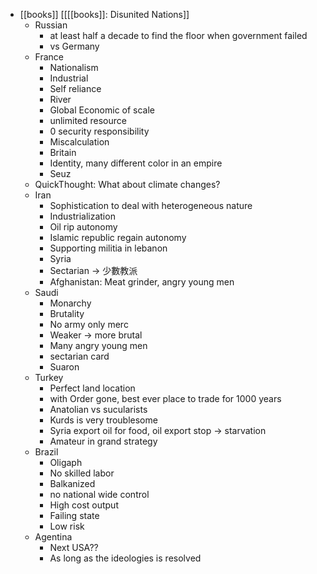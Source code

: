 - [[books]] [[[[books]]: Disunited Nations]]
    - Russian
        - at least half a decade to find the floor when government failed
        - vs Germany
    - France
        - Nationalism
        - Industrial
        - Self reliance
        - River
        - Global Economic of scale
        - unlimited resource
        - 0 security responsibility
        - Miscalculation
        - Britain
        - Identity, many different color in an empire
        - Seuz
    - QuickThought: What about climate changes?
    - Iran
        - Sophistication to deal with heterogeneous nature
        - Industrialization
        - Oil rip autonomy
        - Islamic republic regain autonomy
        - Supporting militia in lebanon
        - Syria
        - Sectarian -> 少數教派
        - Afghanistan: Meat grinder, angry young men
    - Saudi
        - Monarchy
        - Brutality
        - No army only merc
        - Weaker -> more brutal
        - Many angry young men
        - sectarian card
        - Suaron
    - Turkey
        - Perfect land location
        - with Order gone, best ever place to trade for 1000 years 
        - Anatolian vs sucularists
        - Kurds is very troublesome
        - Syria export oil for food, oil export stop -> starvation
        - Amateur in grand strategy
    - Brazil
        - Oligaph
        - No skilled labor
        - Balkanized
        - no national wide control
        - High cost output
        - Failing state
        - Low risk
    - Agentina
        - Next USA??
        - As long as the ideologies is resolved

